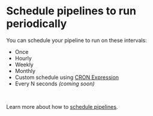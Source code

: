 # Schedule pipelines to run periodically

You can schedule your pipeline to run on these intervals:

- Once
- Hourly
- Weekly
- Monthly
- Custom schedule using [CRON Expression](https://en.wikipedia.org/wiki/Cron#CRON_expression)
- Every N seconds *(coming soon)*

<br />

Learn more about how to [schedule pipelines](../../features/orchestration/README.md#create-trigger).
